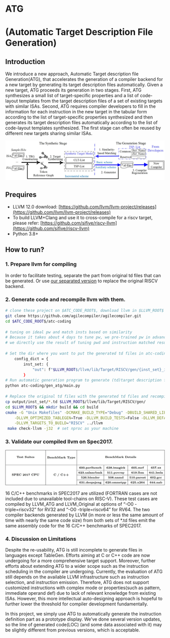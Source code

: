 # ATG
# (Automatic Target Description File Generation)

## Introduction
We introduce a new approach, Automatic Target description file Generation(ATG), that
accelerates the generation of a compiler backend for a new target by generating its target description files automatically.
Given a new target, ATG proceeds its generation in two stages. First, ATG synthesizes a small list of target-specific properties and a
list of code-layout templates from the target description files of a set of existing targets with similar ISAs. Second, ATG
requires compiler developers to fill in the information for each instruction in the new target in the tabular form according to
the list of target-specific properties synthesized and then generates its target description files automatically according to the
list of code-layout templates synthesized. The first stage can often be reused by different new targets sharing similar ISAs.

![](docs/ATG.jpg)

## Prequires
- LLVM 12.0 download: [https://github.com/llvm/llvm-project/releases](https://github.com/llvm/llvm-project/releases)
- To build LLVM+Clang and use it to cross-compile for a riscv target, please refer: [https://github.com/sifive/riscv-llvm](https://github.com/sifive/riscv-llvm)
- Python 3.8+

## How to run?
### 1. Prepare llvm for compiling
In order to facilitate testing, separate the part from original td files that can be generated. Or use [our separated version]() to replace the original RISCV backend.

### 2. Generate code and recompile llvm with them.
```bash
# clone these project on $ATC_CODE_ROOT$, download llvm in $LLVM_ROOT$
git clone https://github.com/agilecompiler/agilecompiler.git
cd $ATC_CODE_ROOT$/atc-coding

# tuning on ideal pw and match insts based on similarity 
# Because it takes about 4 days to tune pw, we pre-trained pw in advance. In the project, 
# we directly use the result of tuning pwd and instruction matched results.

# Set the dir where you want to put the generated td files in atc-coding/gen_atg/main.py
    config_dict = {
        inst_set: {
            "out": f"$LLVM_ROOT$/llvm/lib/Target/RISCV/gen/{inst_set}_inst.td"
        } 
# Run automatic generation program to generate (td)target description files.
python atc-coding/gen_atg/main.py

# Replace the original td files with the generated td files and recompile llvm.
cp output/inst_set/*.td $LLVM_ROOT$/llvm/lib/Target/RISCV/gen/
cd $LLVM_ROOT$ && mkdir build && cd build
cmake -G "Unix Makefiles" -DCMAKE_BUILD_TYPE="Debug" -DBUILD_SHARED_LIBS=True -DLLVM_USE_SPLIT_DWARF=True \
    -DLLVM_OPTIMIZED_TABLEGEN=True -DLLVM_BUILD_TESTS=False -DLLVM_DEFAULT_TARGET_TRIPLE="riscv64-unknown-elf" \
    -DLLVM_TARGETS_TO_BUILD="RISCV" ../llvm
 make check-llvm -j32  # set nproc as your machine
```

### 3. Validate our compiled llvm on Spec2017.

![](docs/spec17_benchmarks.jpg)

16 C/C++ benchmarks in SPEC2017 are utilized (FORTRAN cases are not included due to unavailable tool-chains on RISC-V).
These test cases are compiled by LLVM_ATG and LLVM_Original at options of “-O0 -triple=riscv32” for RV32 and
“-O0 -triple=riscv64” for RV64. The two compiler backends generated by LLVM (in more or less the same amount
of time with nearly the same code size) from both sets of *.td files emit the same assembly code for the 16 C/C++ 
benchmarks of SPEC2017.

### 4. Discussion on Limitations

Despite the re-usability, ATG is still incomplete to
generate files in languages except TableGen. Efforts aiming at C or C++ code are now undergoing for
a more comprehensive target support. Moreover, further efforts about extending ATG to a wider scope such
as the instruction scheduling in the compiler are undergoing. Currently, the evaluation of ATG still depends
on the available LLVM infrastructure such as instruction selection, and instruction emission. Therefore, ATG does not support
customized instructions with complex mode or properties(such as pattern, immediate operand def) due to lack of relevant knowledge from existing
ISAs. However, this more intellectual auto-designing approach is hopeful to further lower the threshold for
compiler development fundamentally. 

In this project, we simply use ATG to automatically generate the instruction definition part 
as a prototype display. We've done several version updates, so the line of generated code(LOC) 
(and some data associated with it) may be slightly different from previous versions, which is acceptable. 

